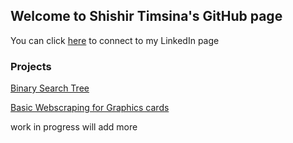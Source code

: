 ## Welcome to Shishir Timsina's GitHub page

You can click [here][1] to connect to my LinkedIn page

### Projects

[Binary Search Tree](https://github.com/sht99/BinarySearchTree)

[Basic Webscraping for Graphics cards](https://github.com/sht99/Webscraping2)

work in progress 
will add more 

[1]: <https://www.linkedin.com/in/shishir-timsina-03466018a>
